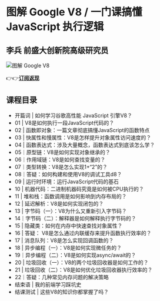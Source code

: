 图解 Google V8 / 一门课搞懂 JavaScript 执行逻辑
====================================

李兵 **前盛大创新院高级研究员**
------------------

![图解 Google V8](https://www.geekgay.com/storage/geek/geek_cb9897b9a733599efc94443ea3642199.jpg)  
  
👉👉[**订阅返现**](https://time.geekbang.org/column/intro/100048001?code=LonOTzzaTuwPJcWBlqhidmjFbKDPSgn4KFspimzAvf0%3D "图解 Google V8")  
  
课程目录
----

  
  
- 开篇词 | 如何学习谷歌高性能 JavaScript 引擎V8？
- 01 | V8是如何执行一段JavaScript代码的？
- 02 | 函数即对象：一篇文章彻底搞懂JavaScript的函数特点
- 03 | 快属性和慢属性：V8是怎样提升对象属性访问速度的？
- 04 | 函数表达式：涉及大量概念，函数表达式到底该怎么学？
- 05｜原型链：V8是如何实现对象继承的？
- 06｜作用域链：V8是如何查找变量的？
- 07｜类型转换：V8是怎么实现1+“2”的？
- 08｜答疑：如何构建和使用V8的调试工具d8？
- 09 | 运行时环境：运行JavaScript代码的基石
- 10 | 机器代码：二进制机器码究竟是如何被CPU执行的？
- 11 | 堆和栈：函数调用是如何影响到内存布局的？
- 12 | 延迟解析：V8是如何实现闭包的？
- 13 | 字节码（一）：V8为什么又重新引入字节码？
- 14｜字节码（二）：解释器是如何解释执行字节码的？
- 15 | 隐藏类：如何在内存中快速查找对象属性？
- 16 | 答疑： V8是怎么通过内联缓存来提升函数执行效率的？
- 17 | 消息队列：V8是怎么实现回调函数的？
- 18 | 异步编程（一）：V8是如何实现微任务的？
- 19｜异步编程（二）：V8是如何实现async/await的？
- 20 | 垃圾回收（一）：V8的两个垃圾回收器是如何工作的？
- 21 | 垃圾回收（二）：V8是如何优化垃圾回收器执行效率的？
- 22｜答疑：几种常见内存问题的解决策略
- 结束语 | 我的前端学习踩坑史
- 结课测试 | 这些V8的知识你都掌握了吗？